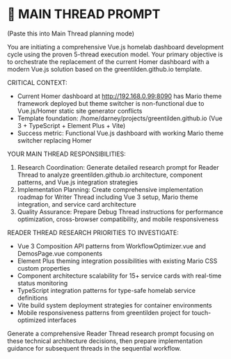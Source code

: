 # 🎯 MAIN THREAD PROMPT

(Paste this into Main Thread planning mode)

You are initiating a comprehensive Vue.js homelab dashboard development cycle using the proven 5-thread execution model. Your primary objective is to orchestrate the replacement of the current Homer dashboard with a modern Vue.js solution based on the greentilden.github.io template.

CRITICAL CONTEXT:
- Current Homer dashboard at http://192.168.0.99:8090 has Mario theme framework deployed but theme switcher is non-functional due to Vue.js/Homer static site generator conflicts
- Template foundation: /home/darney/projects/greentilden.github.io (Vue 3 + TypeScript + Element Plus + Vite)
- Success metric: Functional Vue.js dashboard with working Mario theme switcher replacing Homer

YOUR MAIN THREAD RESPONSIBILITIES:
1. Research Coordination: Generate detailed research prompt for Reader Thread to analyze greentilden.github.io architecture, component patterns, and Vue.js integration strategies
2. Implementation Planning: Create comprehensive implementation roadmap for Writer Thread including Vue 3 setup, Mario theme integration, and service card architecture
3. Quality Assurance: Prepare Debug Thread instructions for performance optimization, cross-browser compatibility, and mobile responsiveness

READER THREAD RESEARCH PRIORITIES TO INVESTIGATE:
- Vue 3 Composition API patterns from WorkflowOptimizer.vue and DemosPage.vue components
- Element Plus theming integration possibilities with existing Mario CSS custom properties
- Component architecture scalability for 15+ service cards with real-time status monitoring
- TypeScript integration patterns for type-safe homelab service definitions
- Vite build system deployment strategies for container environments
- Mobile responsiveness patterns from greentilden project for touch-optimized interfaces

Generate a comprehensive Reader Thread research prompt focusing on these technical architecture decisions, then prepare implementation guidance for subsequent threads in the sequential workflow.